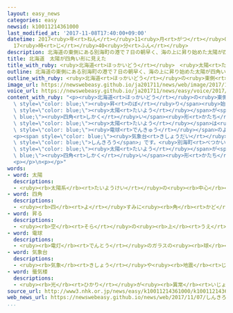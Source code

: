 ```yaml
---
layout: easy_news
categories: easy
newsid: k10011214361000
last_modified_at: '2017-11-08T17:40:00+09:00'
datetime: 2017<ruby>年<rt>ねん</rt></ruby>11<ruby>月<rt>がつ</rt></ruby>08<ruby>日<rt>にち</rt></ruby>
  17<ruby>時<rt>じ</rt></ruby>40<ruby>分<rt>ふん</rt></ruby>
description: 北海道の東側にある別海町の港で７日の朝早く、海の上に昇り始めた太陽が四角い形に見えました。
title: 北海道　太陽が四角い形に見えた
title_with_ruby: <ruby>北海道<rt>ほっかいどう</rt></ruby>　<ruby>太陽<rt>たいよう</rt></ruby>が<ruby>四角<rt>しかく</rt></ruby>い<ruby>形<rt>かたち</rt></ruby>に<ruby>見<rt>み</rt></ruby>えた
outline: 北海道の東側にある別海町の港で７日の朝早く、海の上に昇り始めた太陽が四角い形に見えました。
outline_with_ruby: <ruby>北海道<rt>ほっかいどう</rt></ruby>の<ruby>東側<rt>ひがしがわ</rt></ruby>にある<ruby>別海町<rt>べつかいちょう</rt></ruby>の<ruby>港<rt>みなと</rt></ruby>で<ruby>７日<rt>なのか</rt></ruby>の<ruby>朝<rt>あさ</rt></ruby><ruby>早<rt>はや</rt></ruby>く、<ruby>海<rt>うみ</rt></ruby>の<ruby>上<rt>うえ</rt></ruby>に<ruby>昇<rt>のぼ</rt></ruby>り<ruby>始<rt>はじ</rt></ruby>めた<ruby>太陽<rt>たいよう</rt></ruby>が<ruby>四角<rt>しかく</rt></ruby>い<ruby>形<rt>かたち</rt></ruby>に<ruby>見<rt>み</rt></ruby>えました。
image_url: https://newswebeasy.github.io/ja201711/news/web/image/2017/11/07/K10011214361_1711071717_1711071721_01_03.jpg
voice_url: https://newswebeasy.github.io/ja201711/news/easy/voice/2017/11/08/k10011214361000.mp3
content_with_ruby: "<p><ruby>北海道<rt>ほっかいどう</rt></ruby>の<ruby>東側<rt>ひがしがわ</rt></ruby>にある<ruby>別海町<rt>べつかいちょう</rt></ruby>の<ruby>港<rt>みなと</rt></ruby>で<ruby>７日<rt>なのか</rt></ruby>の<ruby>朝<rt>あさ</rt></ruby><ruby>早<rt>はや</rt></ruby>く、<ruby>海<rt>うみ</rt></ruby>の<ruby>上<rt>うえ</rt></ruby>に<span\
  \ style=\"color: blue;\"><ruby>昇<rt>のぼ</rt></ruby>り</span><ruby>始<rt>はじ</rt></ruby>めた<span\
  \ style=\"color: blue;\"><ruby>太陽<rt>たいよう</rt></ruby></span>が<span style=\"color:\
  \ blue;\"><ruby>四角<rt>しかく</rt></ruby>い</span><ruby>形<rt>かたち</rt></ruby>に<ruby>見<rt>み</rt></ruby>えました。そのあと、<span\
  \ style=\"color: blue;\"><ruby>太陽<rt>たいよう</rt></ruby></span>は<ruby>下<rt>した</rt></ruby>のほうが<ruby>細<rt>ほそ</rt></ruby>くなって<span\
  \ style=\"color: blue;\"><ruby>電球<rt>でんきゅう</rt></ruby></span>のような<ruby>形<rt>かたち</rt></ruby>に<ruby>見<rt>み</rt></ruby>えました。</p>\n\
  <p><span style=\"color: blue;\"><ruby>気象台<rt>きしょうだい</rt></ruby></span>によると、これは、<ruby>光<rt>ひかり</rt></ruby>が<ruby>曲<rt>ま</rt></ruby>がって<ruby>見<rt>み</rt></ruby>える「<span\
  \ style=\"color: blue;\">しんきろう</span>」です。<ruby>別海町<rt>べつかいちょう</rt></ruby>は、だんだん<ruby>寒<rt>さむ</rt></ruby>くなる<ruby>秋<rt>あき</rt></ruby>から<ruby>冬<rt>ふゆ</rt></ruby>の<ruby>朝<rt>あさ</rt></ruby>は、<span\
  \ style=\"color: blue;\"><ruby>太陽<rt>たいよう</rt></ruby></span>が<span style=\"color:\
  \ blue;\"><ruby>四角<rt>しかく</rt></ruby>い</span><ruby>形<rt>かたち</rt></ruby>に<ruby>見<rt>み</rt></ruby>えることが<ruby>何<rt>なん</rt></ruby><ruby>度<rt>ど</rt></ruby>もあると<ruby>言<rt>い</rt></ruby>っています。</p>\n\
  <p></p>\n<p></p>"
words:
- word: 太陽
  descriptions:
  - <ruby><rb>太陽系</rb><rt>たいようけい</rt></ruby>の<ruby><rb>中心</rb><rt>ちゅうしん</rt></ruby>で<ruby><rb>高</rb><rt>たか</rt></ruby>い<ruby><rb>熱</rb><rt>ねつ</rt></ruby>と<ruby><rb>光</rb><rt>ひかり</rt></ruby>を<ruby><rb>出</rb><rt>だ</rt></ruby>している<ruby><rb>星</rb><rt>ほし</rt></ruby>。<ruby><rb>地球</rb><rt>ちきゅう</rt></ruby>に<ruby><rb>熱</rb><rt>ねつ</rt></ruby>や<ruby><rb>光</rb><rt>ひかり</rt></ruby>をあたえ、<ruby><rb>生物</rb><rt>せいぶつ</rt></ruby>を<ruby><rb>育</rb><rt>そだ</rt></ruby>てる。お<ruby><rb>日</rb><rt>ひ</rt></ruby>さま。
- word: 四角
  descriptions:
  - <ruby><rb>四</rb><rt>よ</rt></ruby>すみに<ruby><rb>角</rb><rt>かど</rt></ruby>がある<ruby><rb>形</rb><rt>かたち</rt></ruby>。
- word: 昇る
  descriptions:
  - <ruby><rb>空</rb><rt>そら</rt></ruby>の<ruby><rb>上</rb><rt>うえ</rt></ruby>のほうへあがる。
- word: 電球
  descriptions:
  - <ruby><rb>電灯</rb><rt>でんとう</rt></ruby>のガラスの<ruby><rb>球</rb><rt>たま</rt></ruby>。<ruby><rb>球</rb><rt>たま</rt></ruby>の<ruby><rb>中</rb><rt>なか</rt></ruby>に、フィラメントが<ruby><rb>入</rb><rt>い</rt></ruby>れてある。
- word: 気象台
  descriptions:
  - <ruby><rb>気象</rb><rt>きしょう</rt></ruby>や<ruby><rb>地震</rb><rt>じしん</rt></ruby>の<ruby><rb>観測</rb><rt>かんそく</rt></ruby>をする<ruby><rb>役所</rb><rt>やくしょ</rt></ruby>。<ruby><rb>天気予報</rb><rt>てんきよほう</rt></ruby>の<ruby><rb>発表</rb><rt>はっぴょう</rt></ruby>もする。
- word: 蜃気楼
  descriptions:
  - <ruby><rb>光</rb><rt>ひかり</rt></ruby>が<ruby><rb>異常</rb><rt>いじょう</rt></ruby>に<ruby><rb>曲</rb><rt>ま</rt></ruby>がって、<ruby><rb>物</rb><rt>もの</rt></ruby>が<ruby><rb>逆</rb><rt>さか</rt></ruby>さに<ruby><rb>見</rb><rt>み</rt></ruby>えたり、<ruby><rb>見</rb><rt>み</rt></ruby>えるはずのない<ruby><rb>遠</rb><rt>とお</rt></ruby>くの<ruby><rb>物</rb><rt>もの</rt></ruby>が<ruby><rb>近</rb><rt>ちか</rt></ruby>くに<ruby><rb>見</rb><rt>み</rt></ruby>えたり、<ruby><rb>地上</rb><rt>ちじょう</rt></ruby>の<ruby><rb>物</rb><rt>もの</rt></ruby>が<ruby><rb>空中</rb><rt>くうちゅう</rt></ruby>にういて<ruby><rb>見</rb><rt>み</rt></ruby>えたりする<ruby><rb>現象</rb><rt>げんしょう</rt></ruby>。<ruby><rb>海上</rb><rt>かいじょう</rt></ruby>や、<ruby><rb>砂漠</rb><rt>さばく</rt></ruby>などで<ruby><rb>見</rb><rt>み</rt></ruby>られる。
source_url: http://www3.nhk.or.jp/news/easy/k10011214361000/k10011214361000.html
web_news_url: https://newswebeasy.github.io/news/web/2017/11/07/しんきろうで四角い太陽出現-北海道-別海町
...
```

